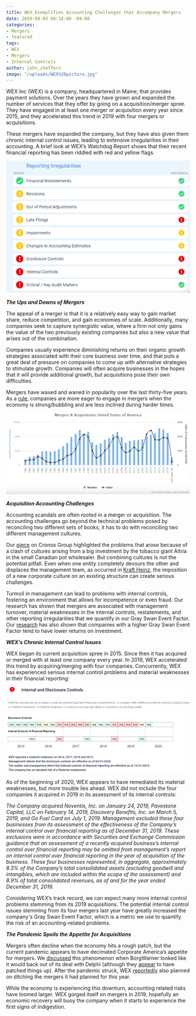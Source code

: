 ```yaml
---
title: WEX Exemplifies Accounting Challenges that Accompany Mergers
date: 2020-08-03 08:18:00 -04:00
categories:
- Mergers
- featured
tags:
- WEX
- Mergers
- Internal Controls
author: john_cheffers
image: "/uploads/WEX%20picture.jpg"
---
```


WEX Inc (WEX) is a company, headquartered in Maine, that provides payment solutions. Over the years they have grown and expanded the number of services that they offer by going on a acquisition/merger spree. They have engaged in at least one merger or acquisition every year since 2015, and they accelerated this trend in 2019 with four mergers or acquisitions.

These mergers have expanded the company, but they have also given them chronic internal control issues, leading to extensive irregularities in their accounting. A brief look at WEX’s Watchdog Report shows that their recent financial reporting has been riddled with red and yellow flags.

![WEX Flags.png](/uploads/WEX%20Flags.png)

***The Ups and Downs of Mergers***

The appeal of a merger is that it is a relatively easy way to gain market share, reduce competition, and gain economies of scale. Additionally, many companies seek to capture synergistic value, where a firm not only gains the value of the two previously existing companies but also a new value that arises out of the combination.

Companies usually experience diminishing returns on their organic growth strategies associated with their core business over time, and that puts a great deal of pressure on companies to come up with alternative strategies to stimulate growth. Companies will often acquire businesses in the hopes that it will provide additional growth, but acquisitions pose their own difficulties.

Mergers have waxed and waned in popularity over the last thirty-five years. As a [rule](https://imaa-institute.org/m-and-a-us-united-states/), companies are more eager to engage in mergers when the economy is strong/bubbling and are less inclined during harder times.

![Mergers Chart.png](/uploads/Mergers%20Chart.png)

***Acquisition Accounting Challenges***

Accounting scandals are often rooted in a merger or acquisition. The accounting challenges go beyond the technical problems posed by reconciling two different sets of books, it has to do with reconciling two different management cultures.

Our [piece](https://blog.watchdogresearch.com/posts/party-over-at-cron/) on Cronos Group highlighted the problems that arose because of a clash of cultures arising from a big investment by the tobacco giant Altria in the small Canadian pot wholesaler. But combining cultures is not the potential pitfall. Even when one entity completely devours the other and displaces the management team, as occurred in [Kraft Heinz](https://blog.watchdogresearch.com/posts/kraft-heinz-complaint-alleges-fundamental-corporate-governance-problems-accounting-shenanigans-and-insider-trading/), the imposition of a new corporate culture on an existing structure can create serious challenges.

Turmoil in management can lead to problems with internal controls, fostering an environment that allows for incompetence or even fraud. Our research has shown that mergers are associated with management turnover, material weaknesses in the internal controls, restatements, and other reporting irregularities that we quantify in our Gray Swan Event Factor. Our [research](https://blog.watchdogresearch.com/posts/new-research-gray-swan-event-factor-is-predictive-of-stock-return/) has also shown that companies with a higher Gray Swan Event Factor tend to have lower returns on investment.

***WEX’s Chronic Internal Control Issues***

WEX began its current acquisition spree in 2015. Since then it has acquired or merged with at least one company every year. In 2019, WEX accelerated this trend by acquiring/merging with four companies. Concurrently, WEX has experienced serious internal control problems and material weaknesses in their financial reporting:

![WEX controls chart.png](/uploads/WEX%20controls%20chart.png)

As of the beginning of 2020, WEX appears to have remediated its material weaknesses, but more trouble lies ahead. WEX did not include the four companies it acquired in 2019 in its assessment of its internal controls:

*The Company acquired Noventis, Inc. on January 24, 2019, Pavestone Capital, LLC on February 14, 2019, Discovery Benefits, Inc. on March 5, 2019, and Go Fuel Card on July 1, 2019. Management excluded these four businesses from its assessment of the effectiveness of the Company’s internal control over financial reporting as of December 31, 2019. These exclusions were in accordance with Securities and Exchange Commission guidance that an assessment of a recently acquired business’s internal control over financial reporting may be omitted from management’s report on internal control over financial reporting in the year of acquisition of the business. These four businesses represented, in aggregate, approximately 8.3% of the Company’s total consolidated assets (excluding goodwill and intangibles, which are included within the scope of the assessment) and 8.9% of total consolidated revenues, as of and for the year ended December 31, 2019.*

Considering WEX’s track record, we can expect many more internal control problems stemming from its 2019 acquisitions.  The potential internal control issues stemming from its four mergers last year have greatly increased the company's Gray Swan Event Factor, which is a metric we use to quantify the risk of an accounting-related problems. 

***The Pandemic Spoils the Appetite for Acquisitions***

Mergers often decline when the economy hits a rough patch, but the current pandemic appears to have decimated Corporate America’s appetite for mergers. We [discussed](https://blog.watchdogresearch.com/posts/borgwarner-wants-to-dump-delphi-will-delphis-resistance-be-futile/) this phenomenon when BorgWarner looked like it would back out of its deal with Delphi (although they [appear](https://www.borgwarner.com/newsroom/press-releases/2020/05/06/borgwarner-and-delphi-technologies-enter-into-amendment-to-transaction-agreement) to have patched things up). After the pandemic struck, WEX [reportedly](https://seekingalpha.com/news/3571322-enett-optal-fight-wexs-attempt-to-nix-deal) also planned on ditching the mergers it had planned for this year.

While the economy is experiencing this downturn, accounting related risks have loomed larger. WEX gorged itself on mergers in 2019, hopefully an economic recovery will buoy the company when it starts to experience the first signs of indigestion.